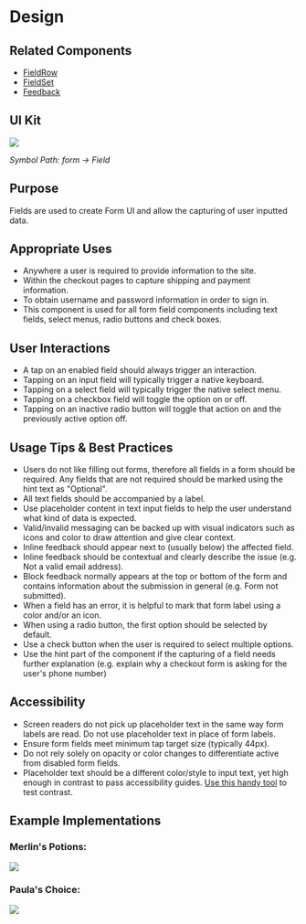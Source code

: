 # Design

## Related Components

- [FieldRow](#!/FieldRow)
- [FieldSet](#!/FieldSet)
- [Feedback](#!/Feedback)

## UI Kit

![](../../assets/images/components/field/field-uikit.png)

*Symbol Path: form -> Field*

## Purpose

Fields are used to create Form UI and allow the capturing of user inputted data.

## Appropriate Uses

- Anywhere a user is required to provide information to the site.
- Within the checkout pages to capture shipping and payment information.
- To obtain username and password information in order to sign in.
- This component is used for all form field components including text fields, select menus, radio buttons and check boxes.

## User Interactions

- A tap on an enabled field should always trigger an interaction.
- Tapping on an input field will typically trigger a native keyboard.
- Tapping on a select field will typically trigger the native select menu.
- Tapping on a checkbox field will toggle the option on or off.
- Tapping on an inactive radio button will toggle that action on and the previously active option off.

## Usage Tips & Best Practices

- Users do not like filling out forms, therefore all fields in a form should be required. Any fields that are not required should be marked using the hint text as "Optional".
- All text fields should be accompanied by a label.
- Use placeholder content in text input fields to help the user understand what kind of data is expected.
- Valid/invalid messaging can be backed up with visual indicators such as icons and color to draw attention and give clear context.
- Inline feedback should appear next to (usually below) the affected field.
- Inline feedback should be contextual and clearly describe the issue (e.g. Not a valid email address).
- Block feedback normally appears at the top or bottom of the form and contains information about the submission in general (e.g. Form not submitted).
- When a field has an error, it is helpful to mark that form label using a color and/or an icon.
- When using a radio button, the first option should be selected by default.
- Use a check button when the user is required to select multiple options.
- Use the hint part of the component if the capturing of a field needs further explanation (e.g. explain why a checkout form is asking for the user's phone number)

## Accessibility
- Screen readers do not pick up placeholder text in the same way form labels are read. Do not use placeholder text in place of form labels.
- Ensure form fields meet minimum tap target size (typically 44px).
- Do not rely solely on opacity or color changes to differentiate active from disabled form fields.
- Placeholder text should be a different color/style to input text, yet high enough in contrast to pass accessibility guides. [Use this handy tool](http://www.contrastchecker.com) to test contrast.

## Example Implementations

### Merlin's Potions:

![](../../assets/images/components/field/field-merlins.png)

### Paula's Choice:

![](../../assets/images/components/field/field-paulas.png)
